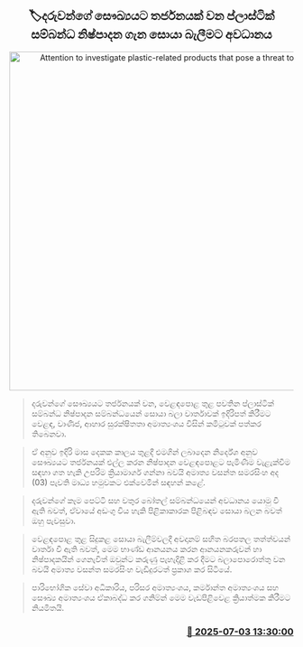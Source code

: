 <p align='center'><b><h2 align='center' title='Attention to investigate plastic-related products that pose a threat to children's health'>🏷දරුවන්ගේ සෞඛ්‍යයට තර්ජනයක් වන ප්ලාස්ටික් සම්බන්ධ නිෂ්පාදන ගැන සොයා බැලීමට අවධානය</h2></b></p>
<p align='center'><img src='https://helakuru.sgp1.cdn.digitaloceanspaces.com/esana/images/lib/wasantha-samarasinhe-media.jpg' width='600' alt='Attention to investigate plastic-related products that pose a threat to children's health'></p>

> දරුවන්ගේ සෞඛ්‍යයට තර්ජනයක් වන, වෙළඳපොළ තුළ පවතින ප්ලාස්ටික් සම්බන්ධ නිෂ්පාදන සම්බන්ධයෙන් සොයා බලා වාර්තාවක් ඉදිරිපත් කිරීමට වෙළඳ, වාණිජ, ආහාර සුරක්ෂිතතා අමාත්‍යංශය විසින් කමිටුවක් පත්කර තිබෙනවා.

> ඒ අනුව ඉදිරි මාස දෙකක කාලය තුළදී එමගින් ලබාදෙන නිර්දේශ අනුව සෞඛ්‍යයට තර්ජනයක් එල්ල කරන නිෂ්පාදන වෙළඳපොළට පැමිණීම වැළැක්වීම සඳහා ගත හැකි උපරිම ක්‍රියාමාර්ග ගන්නා බවයි අමාත්‍ය වසන්ත සමරසිංහ අද (03) පැවති මාධ්‍ය හමුවකට එක්වෙමින් සඳහන් කළේ.

> දරුවන්ගේ කෑම පෙට්ටි සහ වතුර බෝතල් සම්බන්ධයෙන් අවධානය යොමු වී ඇති බවත්, ඒවායේ අඩංගු විය හැකි පිළිකාකාරක පිළිබඳව සොයා බලන බවත් ඔහු පැවසුවා.

> වෙළඳපොළ තුළ සිදුකළ සොයා බැලීම්වලදී අවදානම් සහිත බරපතල තත්ත්වයන් වාර්තා වී ඇති බවත්, මෙම භාණ්ඩ ආනයනය කරන ආනයනකරුවන් හා නිෂ්පාදකයින් ගෙනැවිත් ඔවුන්ට කරුණු පැහැදිළි කර දීමට බලාපොරොත්තු වන බවයි අමාත්‍ය වසන්ත සමරසිංහ වැඩිදුරටත් ප්‍රකාශ කර සිටියේ.

> පාරිභෝගික සේවා අධිකාරිය, පරිසර අමාත්‍යංශය, කර්මාන්ත අමාත්‍යංශය සහ සෞඛ්‍ය අමාත්‍යංශය ඒකාබද්ධ කර ගනිම්න් මෙම වැඩපිළිවෙළ ක්‍රියාත්මක කිරීමට නියමිතයි.



<h3 align='right'><a href='https://www.helakuru.lk/esana/p/111554/'>📅 2025-07-03 13:30:00</a></h3>
